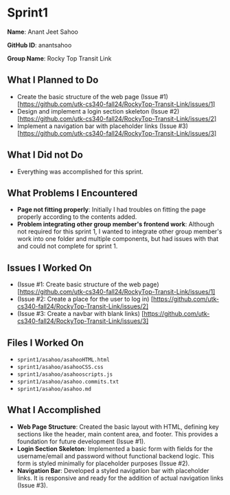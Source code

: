 # Sprint1

**Name**: Anant Jeet Sahoo

**GitHub ID**: anantsahoo

**Group Name**: Rocky Top Transit Link

## What I Planned to Do

- Create the basic structure of the web page (Issue #1) [https://github.com/utk-cs340-fall24/RockyTop-Transit-Link/issues/1]
- Design and implement a login section skeleton (Issue #2) [https://github.com/utk-cs340-fall24/RockyTop-Transit-Link/issues/2]
- Implement a navigation bar with placeholder links (Issue #3) [https://github.com/utk-cs340-fall24/RockyTop-Transit-Link/issues/3]

## What I Did not Do

- Everything was accomplished for this sprint.

## What Problems I Encountered

- **Page not fitting properly**: Initially I had troubles on fitting the page properly according to the contents added.
- **Problem integrating other group member's frontend work**: Although not required for this sprint 1, I wanted to integrate other group member's work into one folder and multiple components, but had issues with that and could not complete for sprint 1.

## Issues I Worked On

- (Issue #1: Create basic structure of the web page) [https://github.com/utk-cs340-fall24/RockyTop-Transit-Link/issues/1]
- (Issue #2: Create a place for the user to log in) [https://github.com/utk-cs340-fall24/RockyTop-Transit-Link/issues/2]
- (Issue #3: Create a navbar with blank links) [https://github.com/utk-cs340-fall24/RockyTop-Transit-Link/issues/3]

## Files I Worked On

- `sprint1/asahoo/asahooHTML.html`
- `sprint1/asahoo/asahooCSS.css`
- `sprint1/asahoo/asahooscripts.js`
- `sprint1/asahoo/asahoo.commits.txt`
- `sprint1/asahoo/asahoo.md`

## What I Accomplished

- **Web Page Structure**: Created the basic layout with HTML, defining key sections like the header, main content area, and footer. This provides a foundation for future development (Issue #1).
- **Login Section Skeleton**: Implemented a basic form with fields for the username/email and password without functional backend logic. This form is styled minimally for placeholder purposes (Issue #2).
- **Navigation Bar**: Developed a styled navigation bar with placeholder links. It is responsive and ready for the addition of actual navigation links (Issue #3).
